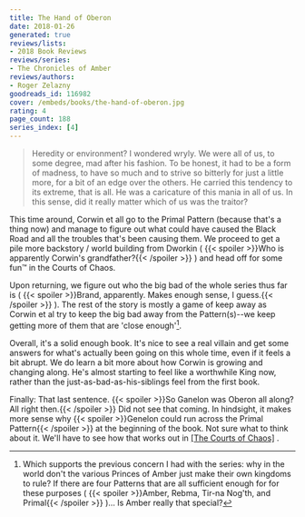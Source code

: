 ```yaml
---
title: The Hand of Oberon
date: 2018-01-26
generated: true
reviews/lists:
- 2018 Book Reviews
reviews/series:
- The Chronicles of Amber
reviews/authors:
- Roger Zelazny
goodreads_id: 116982
cover: /embeds/books/the-hand-of-oberon.jpg
rating: 4
page_count: 188
series_index: [4]
---
```

> Heredity or environment? I wondered wryly. We were all of us, to some degree, mad after his fashion. To be honest, it had to be a form of madness, to have so much and to strive so bitterly for just a little more, for a bit of an edge over the others. He carried this tendency to its extreme, that is all. He was a caricature of this mania in all of us. In this sense, did it really matter which of us was the traitor?

This time around, Corwin et all go to the Primal Pattern (because that's a thing now) and manage to figure out what could have caused the Black Road and all the troubles that's been causing them. We proceed to get a pile more backstory / world building from Dworkin (  {{< spoiler >}}Who is apparently Corwin's grandfather?{{< /spoiler >}}  ) and head off for some fun™ in the Courts of Chaos.  

<!--more-->

Upon returning, we figure out who the big bad of the whole series thus far is (  {{< spoiler >}}Brand, apparently. Makes enough sense, I guess.{{< /spoiler >}}  ). The rest of the story is mostly a game of keep away as Corwin et al try to keep the big bad away from the Pattern(s)--we keep getting more of them that are 'close enough'[^1].  

Overall, it's a solid enough book. It's nice to see a real villain and get some answers for what's actually been going on this whole time, even if it feels a bit abrupt. We do learn a bit more about how Corwin is growing and changing along. He's almost starting to feel like a worthwhile King now, rather than the just-as-bad-as-his-siblings feel from the first book.  

Finally: That last sentence.  {{< spoiler >}}So Ganelon was Oberon all along? All right then.{{< /spoiler >}}  Did not see that coming. In hindsight, it makes more sense why  {{< spoiler >}}Genelon could run across the Primal Pattern{{< /spoiler >}}  at the beginning of the book. Not sure what to think about it. We'll have to see how that works out in [[The Courts of Chaos]]() .  

[^1]: Which supports the previous concern I had with the series: why in the world don't the various Princes of Amber just make their own kingdoms to rule? If there are four Patterns that are all sufficient enough for for these purposes (  {{< spoiler >}}Amber, Rebma, Tir-na Nog'th, and Primal{{< /spoiler >}}  )... Is Amber really that special?